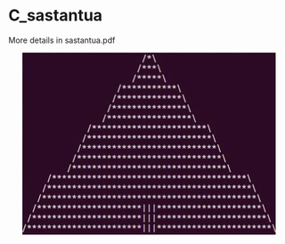 # C_sastantua

More details in sastantua.pdf<br>
<center><img src="https://github.com/VasilutaAndrei/C_sastantua/blob/master/sastantua.png?raw=true"></img></center>
